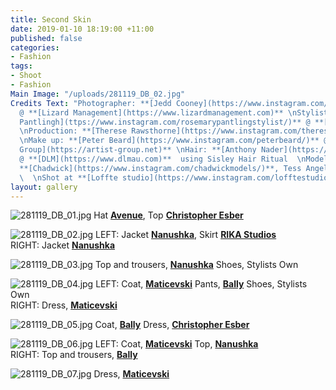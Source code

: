 ```yaml
---
title: Second Skin
date: 2019-01-10 18:19:00 +11:00
published: false
categories:
- Fashion
tags:
- Shoot
- Fashion
Main Image: "/uploads/281119_DB_02.jpg"
Credits Text: "Photographer: **[Jedd Cooney](https://www.instagram.com/jeddcooney/)**
  @ **[Lizard Management](https://www.lizardmanagement.com)** \nStylist: **[Rosemary
  Pantlingh](ttps://www.instagram.com/rosemarypantlingstylist/)** @ **[Lizard Management](https://www.lizardmanagement.com)**
  \nProduction: **[Therese Rawsthorne](https://www.instagram.com/thereserawsthorne/)**
  \nMake up: **[Peter Beard](https://www.instagram.com/peterbeard/)** @ **[The Artist
  Group](https://artist-group.net)** \nHair: **[Anthony Nader](https://www.instagram.com/anthony_nader/)**
  @ **[DLM](https://www.dlmau.com)**  using Sisley Hair Ritual  \nModels: Varsha @
  **[Chadwick](https://www.instagram.com/chadwickmodels/)**, Tess Angel @ **[Priscillas](https://www.instagram.com/priscillasmodels/?hl=en)**
  \  \nShot at **[Loffte studio](https://www.instagram.com/lofftestudio/)**\n\n"
layout: gallery
---
```


![281119_DB_01.jpg](/uploads/281119_DB_01.jpg)
Hat **[Avenue](https://www.instagram.com/avenuethelabel/)**, Top **[Christopher Esber](https://www.instagram.com/christopher_esber/)** 

![281119_DB_02.jpg](/uploads/281119_DB_02.jpg)
LEFT: Jacket **[Nanushka](https://www.instagram.com/nanushka/)**, Skirt **[RIKA Studios](https://www.instagram.com/rikastudios_/)**    
RIGHT: Jacket **[Nanushka](https://www.instagram.com/nanushka/)**

![281119_DB_03.jpg](/uploads/281119_DB_03.jpg)
Top and trousers, **[Nanushka](https://www.instagram.com/nanushka/)**
Shoes, Stylists Own 

![281119_DB_04.jpg](/uploads/281119_DB_04.jpg)
LEFT: Coat, **[Maticevski](https://www.instagram.com/toni_maticevski/)** Pants, **[Bally](https://www.instagram.com/bally/)** Shoes, Stylists Own  
RIGHT: Dress, **[Maticevski](https://www.instagram.com/toni_maticevski/)**
 
![281119_DB_05.jpg](/uploads/281119_DB_05.jpg)
Coat, **[Bally](https://www.instagram.com/bally/)** Dress, **[Christopher Esber](https://www.instagram.com/christopher_esber/)** 

![281119_DB_06.jpg](/uploads/281119_DB_06.jpg)
LEFT: Coat, **[Maticevski](https://www.instagram.com/toni_maticevski/)** Top, **[Nanushka](https://www.instagram.com/nanushka/)**  
RIGHT: Top and trousers, **[Bally](https://www.instagram.com/bally/)** 
 
![281119_DB_07.jpg](/uploads/281119_DB_07.jpg)
Dress, **[Maticevski](https://www.instagram.com/toni_maticevski/)**